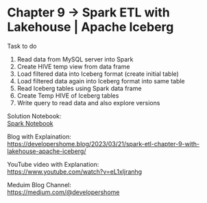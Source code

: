 
# Chapter 9 -> Spark ETL with Lakehouse | Apache Iceberg

Task to do 
1. Read data from MySQL server into Spark
2. Create HIVE temp view from data frame
3. Load filtered data into Iceberg format (create initial table)
4. Load filtered data again into Iceberg format into same table 
5. Read Iceberg tables using Spark data frame
6. Create Temp HIVE of Iceberg tables
7. Write query to read data and also explore versions

Solution Notebook:<br/>
[Spark Notebook](chapter9.ipynb)

Blog with Explaination: <br/>
https://developershome.blog/2023/03/21/spark-etl-chapter-9-with-lakehouse-apache-iceberg/

YouTube video with Explanation: <br/>
https://www.youtube.com/watch?v=eL1xIjranhg

Meduim Blog Channel: <br/>
https://medium.com/@developershome
